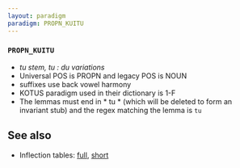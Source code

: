 ```yaml
---
layout: paradigm
paradigm: PROPN_KUITU
---
```

### ` PROPN_KUITU `

* _tu stem, tu : du variations_
* Universal POS is PROPN and legacy POS is NOUN
* suffixes use back vowel harmony
* KOTUS paradigm used in their dictionary is 1-F
* The lemmas must end in * tu * (which will be deleted to form an invariant stub) and the regex matching the lemma is ` tu `

## See also

* Inflection tables: [full](gen/K/Kuitu.html), [short](gen/K/Kuitu_wikt.html)

